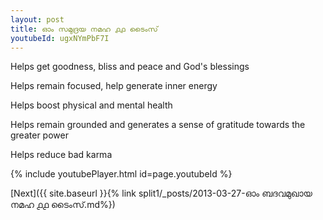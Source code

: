 ```yaml
---
layout: post
title: ഓം സമുദ്രയ നമഹ ൧൧ ടൈംസ്
youtubeId: ugxNYmPbF7I
---
```

 
 
Helps get goodness, bliss and peace and God's blessings
 
Helps remain focused, help generate inner energy 
 
Helps boost physical and mental health 
 
Helps remain grounded and generates a sense of gratitude towards the greater power 
 
Helps reduce bad karma
 
 
 
 


{% include youtubePlayer.html id=page.youtubeId %}
 
[Next]({{ site.baseurl }}{% link  split1/_posts/2013-03-27-ഓം ബദവമുഖായ നമഹ ൧൧ ടൈംസ്.md%})
 
